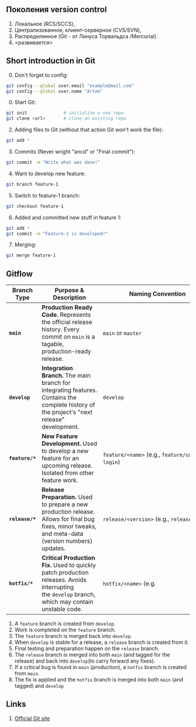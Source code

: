 ## Поколения version control
1. Локальное (RCS/SCCS),
2. Централизованное, клиент-серверное (CVS/SVN),
3. Распределенное (Git - от Линуса Торвальдса /Mercurial).
4. <развивается>

## Short introduction in Git
0. Don't forget to config:
```bash
git config --global user.email "example@mail.com"
git config --global user.name "Artem"
```
0. Start Git:
```bash
git init              # initialize a new repo
git clone <url>       # clone an existing repo
```
2. Adding files to Git (without that action Git won't work the file):
```bash
git add *
```
3. Commits (Never wright "ancd" or "Final commit"):
```bash
git commit -m "Write what was done!"
```
4. Want to develop new feature:
```bash
git branch feature-1
```
5. Switch to feature-1 branch:
```bash
git checkout feature-1
```
6. Added and committed new stuff in feature 1:
```bash
git add *
git commit -m "Feature-1 is developed!"
```
7. Merging:
```bash
git merge feature-1
```
## Gitflow

| Branch Type     | Purpose & Description                                                                                                                                 | Naming Convention                             | Branches From | Merges Into              |
| --------------- | ----------------------------------------------------------------------------------------------------------------------------------------------------- | --------------------------------------------- | ------------- | ------------------------ |
| **`main`**      | **Production Ready Code.** Represents the official release history. Every commit on `main` is a tagable, production-ready release.                    | `main` or `master`                            | -             | -                        |
| **`develop`**   | **Integration Branch.** The main branch for integrating features. Contains the complete history of the project's "next release" development.          | `develop`                                     | `main`        | `main` & `release`       |
| **`feature/*`** | **New Feature Development.** Used to develop a new feature for an upcoming release. Isolated from other feature work.                                 | `feature/<name>` (e.g., `feature/user-login`) | `develop`     | `develop`                |
| **`release/*`** | **Release Preparation.** Used to prepare a new production release. Allows for final bug fixes, minor tweaks, and meta-data (version numbers) updates. | `release/<version>` (e.g., `release/1.3.0`)   | `develop`     | `develop` **and** `main` |
| **`hotfix/*`**  | **Critical Production Fix.** Used to quickly patch production releases. Avoids interrupting the `develop` branch, which may contain unstable code.    | `hotfix/<name>` (e.g.                         | `main`        | `develop` **and** `main` |
1. A `feature` branch is created from `develop`.
2. Work is completed on the `feature` branch.
3. The `feature` branch is merged back into `develop`.
4. When `develop` is stable for a release, a `release` branch is created from it.
5. Final testing and preparation happen on the `release` branch.
6. The `release` branch is merged into both `main` (and tagged for the release) and back into `develop`(to carry forward any fixes).
7. If a critical bug is found in `main` (production), a `hotfix` branch is created from `main`.
8. The fix is applied and the `hotfix` branch is merged into both `main` (and tagged) and `develop`
## Links
1. [Official Git site](https://git-scm.com)

